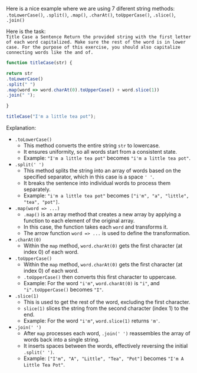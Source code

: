 Here is a nice example where we are using 7 diferent string methods:
`.toLowerCase()`, `.split()`, `.map()`, `.charAt()`, `toUpperCase()`, `.slice()`, `.join()`

Here is the task:<br>
`Title Case a Sentence
Return the provided string with the first letter of each word capitalized. Make sure the rest of the word is in lower case.
For the purpose of this exercise, you should also capitalize connecting words like the and of.`

```JavaScript
function titleCase(str) {

return str
.toLowerCase()
.split(" ")
.map(word => word.charAt(0).toUpperCase() + word.slice(1))
.join(" ");

}

titleCase("I'm a little tea pot");
```

Explanation:
* `.toLowerCase()` 
  * This method converts the entire string `str` to lowercase.
  * It ensures uniformity, so all words start from a consistent state.
  * Example: `"I'm a little tea pot"` becomes `"i'm a little tea pot"`.
* `.split(' ')`
  * This method splits the string into an array of words based on the specified separator, which in this case is a space `' '`.
  * It breaks the sentence into individual words to process them separately.
  * Example: `"i'm a little tea pot"` becomes `["i'm", "a", "little", "tea", "pot"]`.
* `.map(word => ...)`
  * `.map()` is an array method that creates a new array by applying a function to each element of the original array.
  * In this case, the function takes each `word` and transforms it.
  * The arrow function `word => ...` is used to define the transformation.
* `.charAt(0)`
  * Within the `map` method, `word.charAt(0)` gets the first character (at index 0) of each word.
* `.toUpperCase()`
  * Within the `map` method, `word.charAt(0)` gets the first character (at index 0) of each word.
  * `.toUpperCase()` then converts this first character to uppercase.
  * Example: For the word `"i'm"`, `word.charAt(0)` is `"i"`, and `"i".toUpperCase()` becomes `"I"`.
* `.slice(1)`
  * This is used to get the rest of the word, excluding the first character.
  * `slice(1)` slices the string from the second character (index 1) to the end.
  * Example: For the word `"i'm"`, `word.slice(1)` returns `'m'`.
* `.join(' ')`
  * After `map` processes each word, `.join(' ')` reassembles the array of words back into a single string.
  * It inserts spaces between the words, effectively reversing the initial `.split(' ')`.
  * Example: `["I'm", "A", "Little", "Tea", "Pot"]` becomes `"I'm A Little Tea Pot"`.
